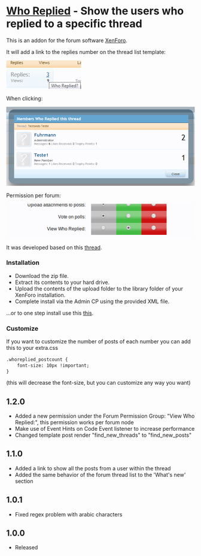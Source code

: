 # [Who Replied](http://xenforo.com/community/resources/who-replied.1537/) - Show the users who replied to a specific thread

This is an addon for the forum software [XenForo](http://www.xenforo.com).

It will add a link to the replies number on the thread list template:

![default behavior](default1.png)

When clicking:

![default behavior](default.png)

Permission per forum:

![permission per forum](default2.png)

It was developed based on this [thread](http://xenforo.com/community/threads/view-all-the-users-who-replied-to-a-thread.46076/).

### Installation

- Download the zip file.
- Extract its contents to your hard drive.
- Upload the contents of the upload folder to the library folder of your XenForo installation.
- Complete install via the Admin CP using the provided XML file.

...or to one step install use this [this](http://xenforo.com/community/resources/add-on-install-upgrade.960/).

### Customize
If you want to customize the number of posts of each number you can add this to your extra.css

```
.whoreplied_postcount {
    font-size: 10px !important;
}
```

(this will decrease the font-size, but you can customize any way you want)

## 1.2.0
- Added a new permission under the Forum Permission Group: "View Who Replied:", this permission works per forum node
- Make use of Event Hints on Code Event listener to increase performance
- Changed template post render "find_new_threads" to "find_new_posts"

## 1.1.0
- Added a link to show all the posts from a user within the thread
- Added the same behavior of the forum thread list to the 'What's new' section

## 1.0.1
- Fixed regex problem with arabic characters

## 1.0.0
- Released
